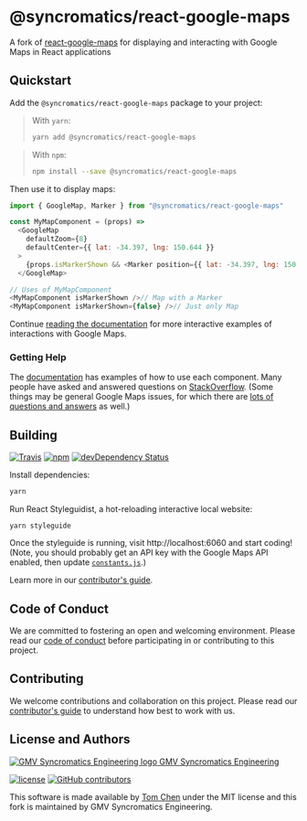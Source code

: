 # @syncromatics/react-google-maps

A fork of [react-google-maps][upstream] for displaying and interacting with Google Maps in React applications

## Quickstart

Add the `@syncromatics/react-google-maps` package to your project:

> With `yarn`:
> 
> ```sh
> yarn add @syncromatics/react-google-maps
> ```

> With `npm`:
> 
> ```sh
> npm install --save @syncromatics/react-google-maps
> ```

Then use it to display maps:

```js static
import { GoogleMap, Marker } from "@syncromatics/react-google-maps"

const MyMapComponent = (props) =>
  <GoogleMap
    defaultZoom={8}
    defaultCenter={{ lat: -34.397, lng: 150.644 }}
  >
    {props.isMarkerShown && <Marker position={{ lat: -34.397, lng: 150.644 }} />}
  </GoogleMap>

// Uses of MyMapComponent
<MyMapComponent isMarkerShown />// Map with a Marker
<MyMapComponent isMarkerShown={false} />// Just only Map
```

Continue [reading the documentation][documentation] for more interactive examples of interactions with Google Maps.

### Getting Help

The [documentation][documentation] has examples of how to use each component. Many people have asked and answered questions on [StackOverflow](https://stackoverflow.com/search?q=react-google-maps). (Some things may be general Google Maps issues, for which there are [lots of questions and answers](https://stackoverflow.com/questions/tagged/google-maps?sort=votes&pageSize=50) as well.)

## Building

[![Travis](https://img.shields.io/travis/syncromatics/react-google-maps.svg)](https://travis-ci.org/syncromatics/react-google-maps)
[![npm](https://img.shields.io/npm/v/@syncromatics/react-google-maps.svg)](https://www.npmjs.com/package/@syncromatics/react-google-maps)
[![devDependency Status](https://img.shields.io/david/dev/syncromatics/react-google-maps.svg)](https://david-dm.org/syncromatics/react-google-maps#info=devDependencies)

Install dependencies:

```bash
yarn
```

Run React Styleguidist, a hot-reloading interactive local website:

```
yarn styleguide
```

Once the styleguide is running, visit http://localhost:6060 and start coding! (Note, you should probably get an API key with the Google Maps API enabled, then update [`constants.js`](src/docs/constants.js).)

Learn more in our [contributor's guide](CONTRIBUTING.md).

## Code of Conduct

We are committed to fostering an open and welcoming environment. Please read our [code of conduct](CODE_OF_CONDUCT.md) before participating in or contributing to this project.

## Contributing

We welcome contributions and collaboration on this project. Please read our [contributor's guide](CONTRIBUTING.md) to understand how best to work with us.

## License and Authors

[![GMV Syncromatics Engineering logo](https://secure.gravatar.com/avatar/645145afc5c0bc24ba24c3d86228ad39?size=16) GMV Syncromatics Engineering](https://github.com/syncromatics)

[![license](https://img.shields.io/github/license/syncromatics/react-google-maps.svg)](https://github.com/syncromatics/react-google-maps/blob/master/LICENSE)
[![GitHub contributors](https://img.shields.io/github/contributors/syncromatics/react-google-maps.svg)](https://github.com/syncromatics/react-google-maps/graphs/contributors)

This software is made available by [Tom Chen][upstream] under the MIT license and this fork is maintained by GMV Syncromatics Engineering.

[upstream]: https://github.com/tomchentw/react-google-maps
[documentation]: https://syncromatics.engineering/react-google-maps/#introduction
